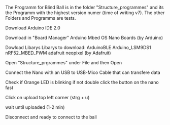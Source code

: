 The Programm for Blind Ball is in the folder "Structure_programmes" and its the Programm with the highest version numer (time of writing v7). 
The other Folders and Programms are tests. 



Download Arduino IDE 2.0

Download in "Board Manager" Arduino Mbed OS Nano Boards  (by Arduino) 

Dowload Libarys
  Libarys to download: 
    ArduinoBLE
    Arduino_LSM9DS1
    nRF52_MBED_PWM
    adafruit neopixel (by Adafruit)

Open "Structure_prgrammes" under File and then Open

Connect the Nano with an USB to USB-Mico Cable that can transfere data 

Check if Orange LED is blinking 
  if not double click the button on the nano fast 

Click on upload top left corner (strg + u) 

wait until uploaded (1-2 min) 

Disconnect and ready to connect to the ball
